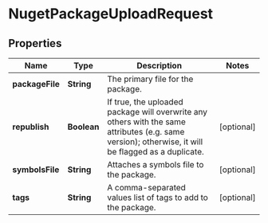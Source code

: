 
# NugetPackageUploadRequest

## Properties
Name | Type | Description | Notes
------------ | ------------- | ------------- | -------------
**packageFile** | **String** | The primary file for the package. | 
**republish** | **Boolean** | If true, the uploaded package will overwrite any others with the same attributes (e.g. same version); otherwise, it will be flagged as a duplicate. |  [optional]
**symbolsFile** | **String** | Attaches a symbols file to the package. |  [optional]
**tags** | **String** | A comma-separated values list of tags to add to the package. |  [optional]



